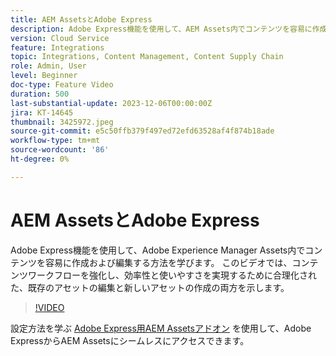 ```yaml
---
title: AEM AssetsとAdobe Express
description: Adobe Express機能を使用して、AEM Assets内でコンテンツを容易に作成および編集する方法を学びます。
version: Cloud Service
feature: Integrations
topic: Integrations, Content Management, Content Supply Chain
role: Admin, User
level: Beginner
doc-type: Feature Video
duration: 500
last-substantial-update: 2023-12-06T00:00:00Z
jira: KT-14645
thumbnail: 3425972.jpeg
source-git-commit: e5c50ffb379f497ed72efd63528af4f874b18ade
workflow-type: tm+mt
source-wordcount: '86'
ht-degree: 0%

---
```



# AEM AssetsとAdobe Express

Adobe Express機能を使用して、Adobe Experience Manager Assets内でコンテンツを容易に作成および編集する方法を学びます。 このビデオでは、コンテンツワークフローを強化し、効率性と使いやすさを実現するために合理化された、既存のアセットの編集と新しいアセットの作成の両方を示します。

>[!VIDEO](https://video.tv.adobe.com/v/3425972/?learn=on)

設定方法を学ぶ [Adobe Express用AEM Assetsアドオン](./adobe-express-aem-assets-add-on.md) を使用して、Adobe ExpressからAEM Assetsにシームレスにアクセスできます。